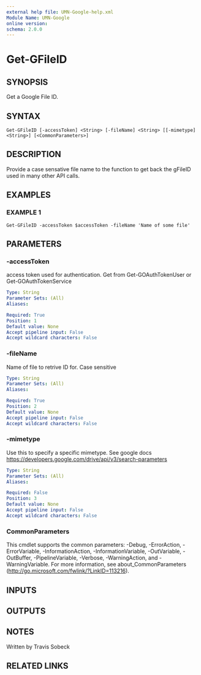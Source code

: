 ```yaml
---
external help file: UMN-Google-help.xml
Module Name: UMN-Google
online version:
schema: 2.0.0
---
```


# Get-GFileID

## SYNOPSIS
Get a Google File ID.

## SYNTAX

```
Get-GFileID [-accessToken] <String> [-fileName] <String> [[-mimetype] <String>] [<CommonParameters>]
```

## DESCRIPTION
Provide a case sensative file name to the function to get back the gFileID used in many other API calls.

## EXAMPLES

### EXAMPLE 1
```
Get-GFileID -accessToken $accessToken -fileName 'Name of some file'
```

## PARAMETERS

### -accessToken
access token used for authentication. 
Get from Get-GOAuthTokenUser or Get-GOAuthTokenService

```yaml
Type: String
Parameter Sets: (All)
Aliases:

Required: True
Position: 1
Default value: None
Accept pipeline input: False
Accept wildcard characters: False
```

### -fileName
Name of file to retrive ID for.
Case sensitive

```yaml
Type: String
Parameter Sets: (All)
Aliases:

Required: True
Position: 2
Default value: None
Accept pipeline input: False
Accept wildcard characters: False
```

### -mimetype
Use this to specify a specific mimetype. 
See google docs https://developers.google.com/drive/api/v3/search-parameters

```yaml
Type: String
Parameter Sets: (All)
Aliases:

Required: False
Position: 3
Default value: None
Accept pipeline input: False
Accept wildcard characters: False
```

### CommonParameters
This cmdlet supports the common parameters: -Debug, -ErrorAction, -ErrorVariable, -InformationAction, -InformationVariable, -OutVariable, -OutBuffer, -PipelineVariable, -Verbose, -WarningAction, and -WarningVariable.
For more information, see about_CommonParameters (http://go.microsoft.com/fwlink/?LinkID=113216).

## INPUTS

## OUTPUTS

## NOTES
Written by Travis Sobeck

## RELATED LINKS
